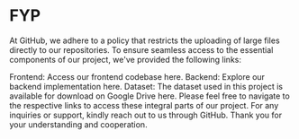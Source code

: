 # FYP


At GitHub, we adhere to a policy that restricts the uploading of large files directly to our repositories. To ensure seamless access to the essential components of our project, we've provided the following links:

Frontend: Access our frontend codebase here.
Backend: Explore our backend implementation here.
Dataset: The dataset used in this project is available for download on Google Drive here.
Please feel free to navigate to the respective links to access these integral parts of our project. For any inquiries or support, kindly reach out to us through GitHub. Thank you for your understanding and cooperation.




